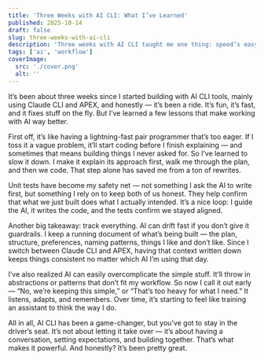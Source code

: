 ```yaml
---
title: 'Three Weeks with AI CLI: What I’ve Learned'
published: 2025-10-14
draft: false
slug: three-weeks-with-ai-cli
description: 'Three weeks with AI CLI taught me one thing: speed’s easy, clarity’s everything.'
tags: ['ai', 'workflow']
coverImage:
  src: './cover.png'
  alt: ''
---
```


It’s been about three weeks since I started building with AI CLI tools, mainly using Claude CLI and APEX, and honestly — it’s been a ride. It’s fun, it’s fast, and it fixes stuff on the fly. But I’ve learned a few lessons that make working with AI way better.

First off, it’s like having a lightning-fast pair programmer that’s too eager. If I toss it a vague problem, it’ll start coding before I finish explaining — and sometimes that means building things I never asked for. So I’ve learned to slow it down. I make it explain its approach first, walk me through the plan, and then we code. That step alone has saved me from a ton of rewrites.

Unit tests have become my safety net — not something I ask the AI to write first, but something I rely on to keep both of us honest. They help confirm that what we just built does what I actually intended. It’s a nice loop: I guide the AI, it writes the code, and the tests confirm we stayed aligned.

Another big takeaway: track everything.
AI can drift fast if you don’t give it guardrails. I keep a running document of what’s being built — the plan, structure, preferences, naming patterns, things I like and don’t like. Since I switch between Claude CLI and APEX, having that context written down keeps things consistent no matter which AI I’m using that day.

I’ve also realized AI can easily overcomplicate the simple stuff. It’ll throw in abstractions or patterns that don’t fit my workflow. So now I call it out early — “No, we’re keeping this simple,” or “That’s too heavy for what I need.” It listens, adapts, and remembers. Over time, it’s starting to feel like training an assistant to think the way I do.

All in all, AI CLI has been a game-changer, but you’ve got to stay in the driver’s seat. It’s not about letting it take over — it’s about having a conversation, setting expectations, and building together. That’s what makes it powerful. And honestly? It’s been pretty great.
